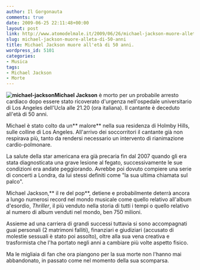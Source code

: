 ```yaml
---
author: Il Gorgonauta
comments: true
date: 2009-06-25 22:11:48+00:00
layout: post
link: http://www.atomodelmale.it/2009/06/26/michael-jackson-muore-alleta-di-50-anni/
slug: michael-jackson-muore-alleta-di-50-anni
title: Michael Jackson muore all'età di 50 anni.
wordpress_id: 5101
categories:
- Musica
tags:
- Michael Jackson
- Morte
---
```


**![michael-jackson](http://www.atomodelmale.it/wp-content/uploads/2009/06/michael-jackson-300x300.jpg)Michael Jackson** è morto per un probabile arresto cardiaco dopo essere stato ricoverato d'urgenza nell'ospedale universitario di Los Angeles dell'Ucla alle 21.20 (ora italiana). Il cantante è deceduto all'età di 50 anni.

Michael è stato colto da un** malore** nella sua residenza di Holmby Hills, sulle colline di Los Angeles. All'arrivo dei soccorritori il cantante già non respirava più, tanto da rendersi necessario un intervento di rianimazione cardio-polmonare.

La salute della star americana era già precaria fin dal 2007 quando gli era stata diagnosticata una grave lesione al fegato, successivamente le sue condizioni era andate peggiorando. Avrebbe poi dovuto compiere una serie di concerti a Londra, da lui stessi definiti come "la sua ultima chiamata sul palco".

<!-- more -->


Michael Jackson,** il re del pop**, detiene e probabilmente deterrà ancora a lungo numerosi record nel mondo musicale come quello relativo all'album d'esordio, _Thriller_, il più venduto nella storia di tutti i tempi o quello relativo al numero di album venduti nel mondo, ben 750 milioni.

Assieme ad una carriera di grandi successi tuttavia si sono accompagnati guai personali (2 matrimoni falliti), finanziari e giudiziari (accusato di molestie sessuali è stato poi assolto), oltre alla sua vena creativa e trasformista che l'ha portato negli anni a cambiare più volte aspetto fisico.

Ma le migliaia di fan che ora piangono per la sua morte non l'hanno mai abbandonato, in passato come nel momento della sua scomparsa.
